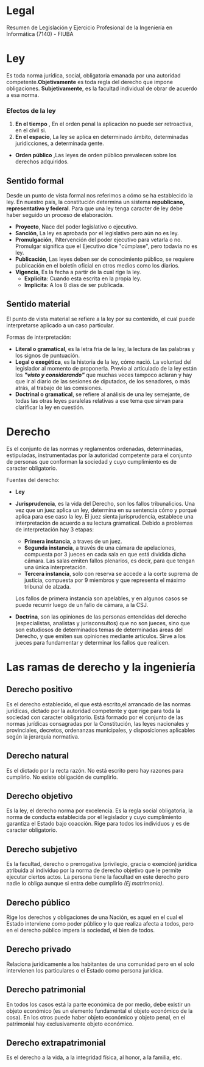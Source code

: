 # Legal
Resumen de Legislación y Ejercicio Profesional de la Ingeniería en Informática  (7140) - FIUBA


# Ley
Es toda norma jurídica, social, obligatoria emanada por una autoridad competente.**Objetivamente** es toda regla del derecho que impone obligaciones. **Subjetivamente**, es la facultad individual de obrar de acuerdo a esa norma.

### Efectos de la ley
1. **En el tiempo** , En el orden penal la aplicación no puede ser retroactiva, en el civil si.
2. **En el espacio**, La ley se aplica en determinado ámbito, determinadas juridicciones, a determinada gente.

- **Orden público** ,Las leyes de orden público prevalecen sobre los derechos adquiridos.

## Sentido formal
Desde un punto de vista formal nos referimos a cómo se ha establecido la ley. En nuestro país, la constitución determina un sistema **republicano, representativo y federal**. Para que una ley tenga caracter de ley debe haber seguido un proceso de elaboración.
- **Proyecto**, Nace del poder legislativo o ejecutivo.
- **Sanción**, La ley es aprobada por el legislativo pero aún no es ley.
- **Promulgación**, INtervención del poder ejecutivo para vetarla o no. Promulgar significa que el Ejecutivo dice "cúmplase", pero todavía no es ley.
- **Publicación**, Las leyes deben ser de conocimiento público, se requiere publicación en el boletín oficial en otros medios como los diarios.
- **Vigencia**, Es la fecha a partir de la cual rige la ley.
    + **Explicita**: Cuando esta escrita en la propia ley.
    + **Implícita**: A los 8 días de ser publicada.

## Sentido material
El punto de vista material se refiere a la ley por su contenido, el cual puede interpretarse aplicado a un caso particular.

Formas de interpretación:
- **Literal o gramatical**, es la letra fría de la ley, la lectura de las palabras y los signos de puntuación.
- **Legal o exegética**, es la historia de la ley, cómo nació. La voluntad del legislador al momento de proponerla. Previo al articulado de la ley están los **_"visto y considerando"_** que muchas veces tampoco aclaran y hay que ir al diario de las sesiones de diputados, de los senadores, o más atrás, al trabajo de las comisiones.
- **Doctrinal o gramatical**, se refiere al análisis de una ley semejante, de todas las otras leyes paralelas relativas a ese tema que sirvan para clarificar la ley en cuestión.

# Derecho
Es el conjunto de las normas y reglamentos ordenadas, determinadas, estipuladas, instrumentadas por la autoridad competente para el conjunto de personas que conforman la sociedad y cuyo cumplimiento es de caracter obligatorio.

Fuentes del derecho:
- **Ley**
- **Jurisprudencia**, es la vida del Derecho, son los fallos tribunalicios. Una vez que un juez aplica un ley, determina en su sentencia cómo y porqué aplica para ese caso la ley. El juez sienta jurisprudencia, establece una interpretación de acuerdo a su lectura gramatical. Debido a problemas de interpretación hay 3 etapas:
    + **Primera instancia**, a traves de un juez.
    + **Segunda instancia**, a través de una cámara de apelaciones, compuesta por 3 jueces en cada sala en que está dividida dicha cámara. Las salas emiten fallos plenarios, es decir, para que tengan una única interpretación.
    + **Tercera instancia**, solo con reserva se accede a la corte suprema de justicia, compuesta por 9 miembros y que representa el máximo tribunal de alzada.

    Los fallos de primera instancia son apelables, y en algunos casos se puede recurrir luego de un fallo de cámara, a la CSJ.
- **Doctrina**, son las opiniones de las personas entendidas del derecho (especialistas, analistas y jurisconsultos) que no son jueces, sino que son estudiosos de determinados temas de determinadas áreas del Derecho, y que emiten sus opiniones mediante artículos. Sirve a los jueces para fundamentar y determinar los fallos que realicen.

# Las ramas de derecho y la ingeniería
## Derecho positivo
Es el derecho establecido, el que está escrito,el arrancado de las normas jurídicas, dictado por la autoridad competente y que rige para toda la sociedad con caracter obligatorio. Está formado por el conjunto de las normas jurídicas consagradas por la Constitución, las leyes nacionales y provinciales, decretos, ordenanzas municipales, y disposiciones aplicables según la jerarquía normativa.
## Derecho natural
Es el dictado por la recta razón. No está escrito pero hay razones para cumplirlo. No existe obligación de cumplirlo.
## Derecho objetivo
Es la ley, el derecho norma por excelencia. Es la regla social obligatoria, la norma de conducta establecida por el legislador y cuyo cumplimiento garantiza el Estado bajo coacción. Rige para todos los individuos y es de caracter obligatorio.
## Derecho subjetivo
Es la facultad, derecho o prerrogativa (privilegio, gracia o exención) jurídica atribuida al individuo por la norma de derecho objetivo que le permite ejecutar ciertos actos. La persona tiene la facultad en este derecho pero nadie lo obliga aunque si entra debe cumplirlo _(Ej matrimonio)_.
## Derecho público
Rige los derechos y obligaciones de una Nación, es aquel en el cual el Estado interviene como poder público y lo que realiza afecta a todos, pero en el derecho público impera la sociedad, el bien de todos.
## Derecho privado
Relaciona juridicamente a los habitantes de una comunidad pero en el solo intervienen los particulares o el Estado como persona jurídica.
## Derecho patrimonial
En todos los casos está la parte económica de por medio, debe existir un objeto económico (es un elemento fundamental el objeto económico de la cosa). En los otros puede haber objeto económico y objeto penal, en el patrimonial hay exclusivamente objeto económico.
## Derecho extrapatrimonial
Es el derecho a la vida, a la integridad física, al honor, a la familia, etc.


